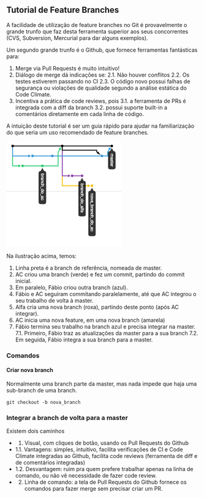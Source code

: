 ## Tutorial de Feature Branches

A facilidade de utilização de feature branches no Git é provavelmente o grande trunfo que faz desta ferramenta superior aos seus concorrentes (CVS, Subversion, Mercurial para dar alguns exemplos). 

Um segundo grande trunfo é o Github, que fornece ferramentas fantásticas para:
1. Merge via Pull Requests é muito intuitivo!
2. Diálogo de merge dá indicações se:
  2.1. Não houver conflitos
  2.2. Os testes estiverem passando no CI
  2.3. O código novo possui falhas de segurança ou violações de qualidade segundo a análise estática do Code Climate.
3. Incentiva a prática de code reviews, pois 
  3.1. a ferramenta de PRs é integrada com a diff da branch
  3.2. possui suporte built-in a comentários diretamente em cada linha de código.

A intuição deste tutorial é ser um guia rápido para ajudar na familiarização do que seria um uso recomendado de feature branches.

<img width="300" alt="exemplo" src="https://github.com/fabiolnm/feature-branches-example/blob/tutorial/images/grafico_de_rede.png?raw=true">

Na ilustração acima, temos:

1. Linha preta é a branch de referência, nomeada de master.
2. AC criou uma branch (verde) e fez um commit, partindo do commit inicial.
3. Em paralelo, Fábio criou outra branch (azul).
4. Fábio e AC seguiram commitando paralelamente, até que AC integrou o seu trabalho de volta à master.
5. Alfa cria uma nova branch (roxa), partindo deste ponto (após AC integrar).
6. AC inicia uma nova feature, em uma nova branch (amarela)
7. Fábio termina seu trabalho na branch azul e precisa integrar na master.
  7.1. Primeiro, Fábio traz as atualizações da master para a sua branch
  7.2. Em seguida, Fábio integra a sua branch para a master.

### Comandos

#### Criar nova branch

Normalmente uma branch parte da master, mas nada impede que haja uma sub-branch de uma branch.

```
git checkout -b nova_branch
```

### Integrar a branch de volta para a master

Existem dois caminhos
 * 1. Visual, com cliques de botão, usando os Pull Requests do Github
  * 1.1. Vantagens: simples, intuitivo, facilita verificações de CI e Code Climate integradas ao Github, facilita code reviews (ferramenta de diff e de comentários integradas)
  * 1.2. Desvantagem: ruim pra quem prefere trabalhar apenas na linha de comando, ou não vê necessidade de fazer code review.
 * 2. Linha de comando: a tela de Pull Requests do Github fornece os comandos para fazer merge sem precisar criar um PR.
